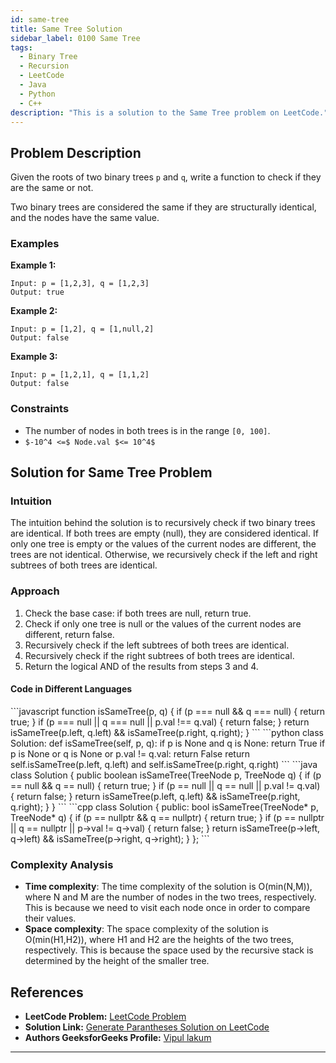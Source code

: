 ```yaml
---
id: same-tree
title: Same Tree Solution
sidebar_label: 0100 Same Tree
tags:
  - Binary Tree
  - Recursion
  - LeetCode
  - Java
  - Python
  - C++
description: "This is a solution to the Same Tree problem on LeetCode."
---
```


## Problem Description

Given the roots of two binary trees `p` and `q`, write a function to check if they are the same or not.

Two binary trees are considered the same if they are structurally identical, and the nodes have the same value.

### Examples

**Example 1:**

```
Input: p = [1,2,3], q = [1,2,3]
Output: true
```

**Example 2:**

```
Input: p = [1,2], q = [1,null,2]
Output: false
```

**Example 3:**

```
Input: p = [1,2,1], q = [1,1,2]
Output: false
```

### Constraints

- The number of nodes in both trees is in the range `[0, 100]`.
- `$-10^4 <=$ Node.val $<= 10^4$`

## Solution for Same Tree Problem

### Intuition

The intuition behind the solution is to recursively check if two binary trees are identical. If both trees are empty (null), they are considered identical. If only one tree is empty or the values of the current nodes are different, the trees are not identical. Otherwise, we recursively check if the left and right subtrees of both trees are identical.

### Approach

1. Check the base case: if both trees are null, return true.
2. Check if only one tree is null or the values of the current nodes are different, return false.
3. Recursively check if the left subtrees of both trees are identical.
4. Recursively check if the right subtrees of both trees are identical.
5. Return the logical AND of the results from steps 3 and 4.

#### Code in Different Languages

<Tabs>
  <TabItem value="JavaScript" label="JavaScript" >
  <SolutionAuthor name="@Vipullakum007"/>
   ```javascript
    function isSameTree(p, q) {
        if (p === null && q === null) {
            return true;
        }
        if (p === null || q === null || p.val !== q.val) {
            return false;
        }
        return isSameTree(p.left, q.left) && isSameTree(p.right, q.right);
    }
    ```

  </TabItem>
  <TabItem value="Python" label="Python" default>

  <SolutionAuthor name="@Vipullakum007"/>
   ```python
    class Solution:
        def isSameTree(self, p, q):
            if p is None and q is None:
                return True
            if p is None or q is None or p.val != q.val:
                return False
            return self.isSameTree(p.left, q.left) and self.isSameTree(p.right, q.right)
    ```

  </TabItem>
  <TabItem value="Java" label="Java">
  <SolutionAuthor name="@Vipullakum007"/>
   ```java
    class Solution {
        public boolean isSameTree(TreeNode p, TreeNode q) {
            if (p == null && q == null) {
                return true;
            }
            if (p == null || q == null || p.val != q.val) {
                return false;
            }
            return isSameTree(p.left, q.left) && isSameTree(p.right, q.right);
        }
    }
    ```

  </TabItem>
  <TabItem value="C++" label="C++">
  <SolutionAuthor name="@Vipullakum007"/>
   ```cpp
    class Solution {
    public:
        bool isSameTree(TreeNode* p, TreeNode* q) {
            if (p == nullptr && q == nullptr) {
                return true;
            }
            if (p == nullptr || q == nullptr || p->val != q->val) {
                return false;
            }
            return isSameTree(p->left, q->left) && isSameTree(p->right, q->right);
        }
    };
    ```

  </TabItem>
</Tabs>

### Complexity Analysis

- **Time complexity**: The time complexity of the solution is O(min(N,M)), where N and M are the number of nodes in the two trees, respectively. This is because we need to visit each node once in order to compare their values.
- **Space complexity**: The space complexity of the solution is O(min(H1,H2)), where H1 and H2 are the heights of the two trees, respectively. This is because the space used by the recursive stack is determined by the height of the smaller tree.

## References

- **LeetCode Problem:** [LeetCode Problem](https://leetcode.com/problems/generate-parentheses/)
- **Solution Link:** [Generate Parantheses Solution on LeetCode](https://leetcode.com/problems/generate-parentheses/solutions/5016750/easy-recursion-solution-in-c-100-beats-full-expanation-with-example/)
- **Authors GeeksforGeeks Profile:** [Vipul lakum](https://leetcode.com/u/vipul_lakum_02/)

---

